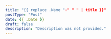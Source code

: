 ```yaml
---
title: "{{ replace .Name "-" " " | title }}"
postType: "Post"
date: {{ .Date }}
draft: false
description: "Description was not provided."
---
```


